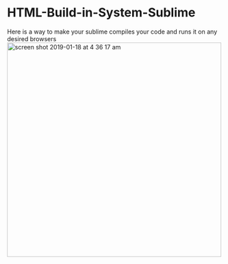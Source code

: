 # HTML-Build-in-System-Sublime
Here is a way to make your sublime compiles your code and runs it on any desired browsers 
<img width="500" alt="screen shot 2019-01-18 at 4 36 17 am" src="https://user-images.githubusercontent.com/32437621/51378960-543e3100-1adc-11e9-9efa-44cad5e53589.png">

